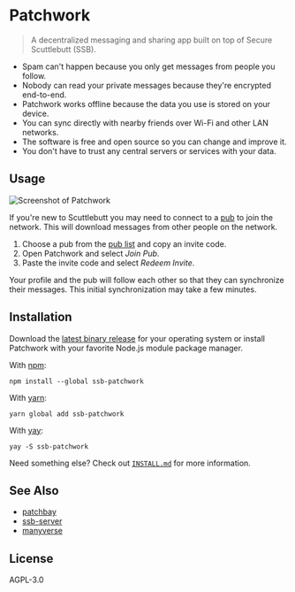 # Patchwork

> A decentralized messaging and sharing app built on top of Secure Scuttlebutt (SSB).

- Spam can't happen because you only get messages from people you follow.
- Nobody can read your private messages because they're encrypted end-to-end.
- Patchwork works offline because the data you use is stored on your device.
- You can sync directly with nearby friends over Wi-Fi and other LAN networks.
- The software is free and open source so you can change and improve it.
- You don't have to trust any central servers or services with your data.

## Usage

![Screenshot of Patchwork][screenshot]

If you're new to Scuttlebutt you may need to connect to a [pub][pub] to join
the network. This will download messages from other people on the network.

1. Choose a pub from the [pub list][pub-list] and copy an invite code.
2. Open Patchwork and select *Join Pub*.
3. Paste the invite code and select *Redeem Invite*.

Your profile and the pub will follow each other so that they can synchronize
their messages. This initial synchronization may take a few minutes.

## Installation

Download the [latest binary release][latest] for your operating system or install
Patchwork with your favorite Node.js module package manager.

With [npm][npm]:

```shell
npm install --global ssb-patchwork
```

With [yarn][yarn]:

```shell
yarn global add ssb-patchwork
```

With [yay][yay]:

```shell
yay -S ssb-patchwork
```

Need something else? Check out [`INSTALL.md`][install] for more information.

## See Also

- [patchbay][patchbay]
- [ssb-server][ssb-server]
- [manyverse][manyverse]

## License

AGPL-3.0

[install]: INSTALL.md
[latest]: https://github.com/ssbc/patchwork/releases/latest
[manyverse]: https://gitlab.com/staltz/manyverse
[npm]: https://npmjs.org/
[patchbay]: https://github.com/ssbc/patchbay
[pub-list]: https://github.com/ssbc/ssb-server/wiki/Pub-Servers
[pub]: https://www.scuttlebutt.nz/concepts/pub.html
[screenshot]: screenshot.jpg
[ssb-server]: https://github.com/ssbc/ssb-server
[yarn]: https://yarnpkg.com/en/
[yay]: https://github.com/Jguer/yay
